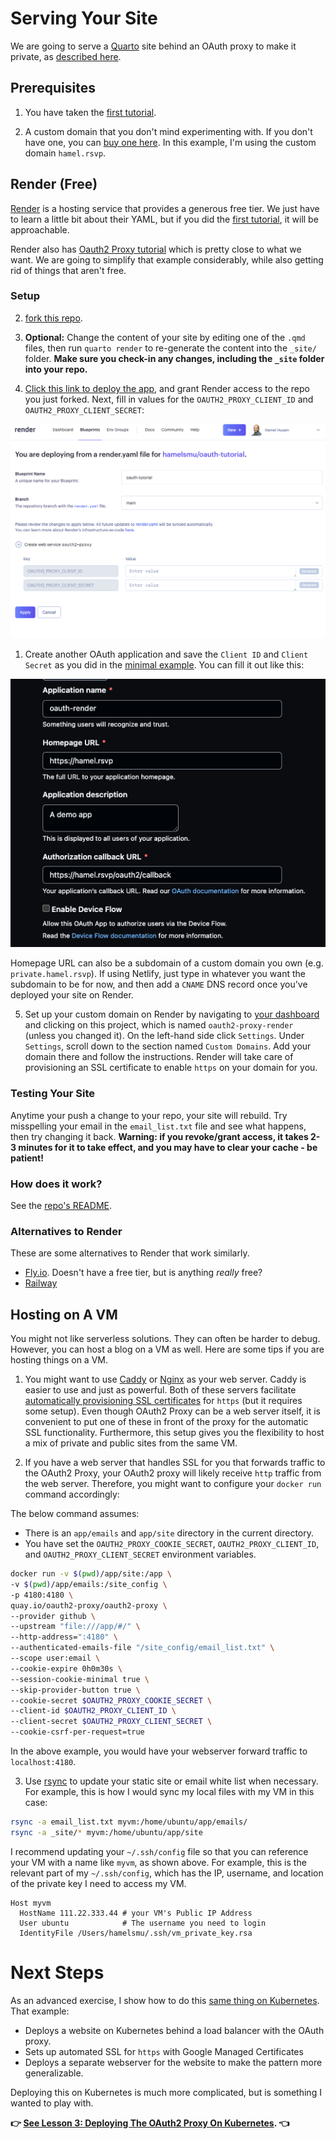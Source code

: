 # Serving Your Site

We are going to serve a [Quarto](https://quarto.org/) site behind an OAuth proxy to make it private, as [described here](../README.md).

## Prerequisites

1. You have taken the [first tutorial](../local/README.md).

2. A custom domain that you don't mind experimenting with.  If you don't have one, you can [buy one here](https://domains.google.com). In this example, I'm using the custom domain `hamel.rsvp`.

## Render (Free)

[Render](https://render.com/) is a hosting service that provides a generous free tier.  We just have to learn a little bit about their YAML, but if you did the [first tutorial](../local/README.md), it will be approachable.

Render also has [Oauth2 Proxy tutorial](https://render.com/blog/password-protect-with-oauth2-proxy) which is pretty close to what we want.  We are going to simplify that example considerably, while also getting rid of things that aren't free.

### Setup

2. [fork this repo](https://github.com/hamelsmu/oauth-render-quarto/tree/main).

3. **Optional:** Change the content of your site by editing one of the `.qmd` files, then run `quarto render` to re-generate the content into the `_site/` folder.  **Make sure you check-in any changes, including the `_site` folder into your repo.**

4. [Click this link to deploy the app](https://dashboard.render.com/blueprints), and grant Render access to the repo you just forked.  Next, fill in values for the `OAUTH2_PROXY_CLIENT_ID` and `OAUTH2_PROXY_CLIENT_SECRET`:

![](render_blueprint.png)

1. Create another OAuth application and save the `Client ID` and `Client Secret` as you did in the [minimal example](../local/README.md).  You can fill it out like this:

![](app_setup.png)

Homepage URL can also be a subdomain of a custom domain you own (e.g. `private.hamel.rsvp`). If using Netlify, just type in whatever you want the subdomain to be for now, and then add a `CNAME` DNS record once you've deployed your site on Render. 

5. Set up your custom domain on Render by navigating to [your dashboard](https://dashboard.render.com/) and clicking on this project, which is named `oauth2-proxy-render` (unless you changed it). On the left-hand side click `Settings`.  Under `Settings`, scroll down to the section named `Custom Domains`.  Add your domain there and follow the instructions.  Render will take care of provisioning an SSL certificate to enable `https` on your domain for you.

### Testing Your Site

Anytime your push a change to your repo, your site will rebuild.  Try misspelling your email in the `email_list.txt` file and see what happens, then try changing it back.  **Warning: if you revoke/grant access, it takes 2-3 minutes for it to take effect, and you may have to clear your cache - be patient!**

### How does it work?

See the [repo's README](https://github.com/hamelsmu/oauth-render-quarto).


### Alternatives to Render

These are some alternatives to Render that work similarly.

- [Fly.io](https://fly.io/).  Doesn't have a free tier, but is anything _really_ free?
- [Railway](https://railway.app/)

## Hosting on A VM

You might not like serverless solutions.  They can often be harder to debug. However, you can host a blog on a VM as well.  Here are some tips if you are hosting things on a VM.

1. You might want to use [Caddy](https://caddyserver.com/) or [Nginx](https://www.nginx.com/) as your web server.  Caddy is easier to use and just as powerful.  Both of these servers facilitate [automatically provisioning SSL certificates](https://caddyserver.com/docs/automatic-https#issuer-fallback) for `https` (but it requires some setup).  Even though OAuth2 Proxy can be a web server itself, it is convenient to put one of these in front of the proxy for the automatic SSL functionality. Furthermore, this setup gives you the flexibility to host a mix of private and public sites from the same VM.

2. If you have a web server that handles SSL for you that forwards traffic to the OAuth2 Proxy, your OAuth2 proxy will likely receive `http` traffic from the web server.  Therefore, you might want to configure your `docker run` command accordingly:

The below command assumes:
- There is an `app/emails` and `app/site` directory in the current directory.
- You have set the `OAUTH2_PROXY_COOKIE_SECRET`, `OAUTH2_PROXY_CLIENT_ID`, and `OAUTH2_PROXY_CLIENT_SECRET` environment variables.

```bash
docker run -v $(pwd)/app/site:/app \
-v $(pwd)/app/emails:/site_config \
-p 4180:4180 \
quay.io/oauth2-proxy/oauth2-proxy \
--provider github \
--upstream "file:///app/#/" \
--http-address=":4180" \
--authenticated-emails-file "/site_config/email_list.txt" \
--scope user:email \
--cookie-expire 0h0m30s \
--session-cookie-minimal true \
--skip-provider-button true \
--cookie-secret $OAUTH2_PROXY_COOKIE_SECRET \
--client-id $OAUTH2_PROXY_CLIENT_ID \
--client-secret $OAUTH2_PROXY_CLIENT_SECRET \
--cookie-csrf-per-request=true
```

In the above example, you would have your webserver forward traffic to `localhost:4180`.

3. Use [rsync](https://linuxize.com/post/how-to-use-rsync-for-local-and-remote-data-transfer-and-synchronization/) to update your static site or email white list when necessary. For example, this is how I would sync my local files with my VM in this case:

```bash
rsync -a email_list.txt myvm:/home/ubuntu/app/emails/
rsync -a _site/* myvm:/home/ubuntu/app/site
```

I recommend updating your `~/.ssh/config` file so that you can reference your VM with a name like `myvm`, as shown above. For example, this is the relevant part of my `~/.ssh/config`, which has the IP, username, and location of the private key I need to access my VM.

```
Host myvm
  HostName 111.22.333.44 # your VM's Public IP Address
  User ubuntu            # The username you need to login
  IdentityFile /Users/hamelsmu/.ssh/vm_private_key.rsa
```


# Next Steps

As an advanced exercise, I show how to do this [same thing on Kubernetes](../gke_k8s/README.md). That example:

- Deploys a website on Kubernetes behind a load balancer with the OAuth proxy.
- Sets up automated SSL for `https` with Google Managed Certificates
- Deploys a separate webserver for the website to make the pattern more generalizable.

Deploying this on Kubernetes is much more complicated, but is something I wanted to play with.

**:point_right: [See Lesson 3: Deploying The OAuth2 Proxy On Kubernetes](../gke_k8s/README.md). :point_left:**

